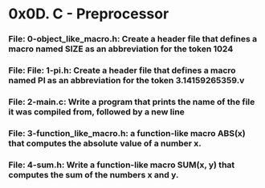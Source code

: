 # 0x0D. C - Preprocessor



### File: 0-object_like_macro.h: Create a header file that defines a macro named SIZE as an abbreviation for the token 1024
### File: File: 1-pi.h: Create a header file that defines a macro named PI as an abbreviation for the token 3.14159265359.v
### File: 2-main.c: Write a program that prints the name of the file it was compiled from, followed by a new line
### File: 3-function_like_macro.h: a function-like macro ABS(x) that computes the absolute value of a number x.
### File: 4-sum.h: Write a function-like macro SUM(x, y) that computes the sum of the numbers x and y.
